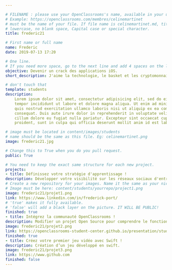 ```yaml
---

# FILENAME : please use your OpenClassrooms's name, available in your url.
# Example: https://openclassrooms.com/membres/celinemartinet
# must be the name of your file. If file name is celinemartinet.md, title is celinemartinet.
# lowercase, no blank space, Capital case or special character.
title: frederic21

# First name or full name
name: Frederic
date: 2019-07-13 17:20

# One line.
# If you need more space, go to the next line and add 4 spaces on the left, as in 'description'.
objective: Devenir un crack des applications iOS.
short_description: J'aime la technologie, le basket et les cryptomonnaie.

# don't touch that
template: students
description:
    Lorem ipsum dolor sit amet, consectetur adipisicing elit, sed do eiusmod
    tempor incididunt ut labore et dolore magna aliqua. Ut enim ad minim veniam,
    quis nostrud exercitation ullamco laboris nisi ut aliquip ex ea commodo
    consequat. Duis aute irure dolor in reprehenderit in voluptate velit esse
    cillum dolore eu fugiat nulla pariatur. Excepteur sint occaecat cupidatat non
    proident, sunt in culpa qui officia deserunt mollit anim id est laborum.

# image must be located in content/images/students
# name should be the same as this file. Eg: celinemartinet.png
image: frederic21.jpg

# Change this to True when you do you pull request.
public: True

# You need to keep the exact same structure for each new project.
projects:
- title: Définissez votre stratégie d'apprentissage !
description: Développer votre visibilité sur les réseaux sociaux d'entreprise, créer et mettre à jour votre CV.
# Create a new repository for your images. Name it the same as your nickname and profile picture.
# Image must be here: content/students/yourrepo/project1.png
image: frederic21/projet1.png
link: https://www.linkedin.com/in/frederick-port/
# 'true' makes it fully available.
# 'false' will add a black layer on the picture. IT WILL BE PUBLIC!
finished: true
- title: Intégrez la communauté OpenClassrooms !
description: Modifier un projet Open Source pour comprendre le fonctionnement de Git, de Github et des pull requests. 
image: frederic21/projet2.png
link: https://openclassrooms-student-center.github.io/presentation/students/ratus.html
finished: true
- title: Créez votre premier jeu vidéo avec Swift !
description: Création d’un jeu développé en swift.
image: frederic21/projet3.png
link: https://www.github.com
finished: false
---
```

